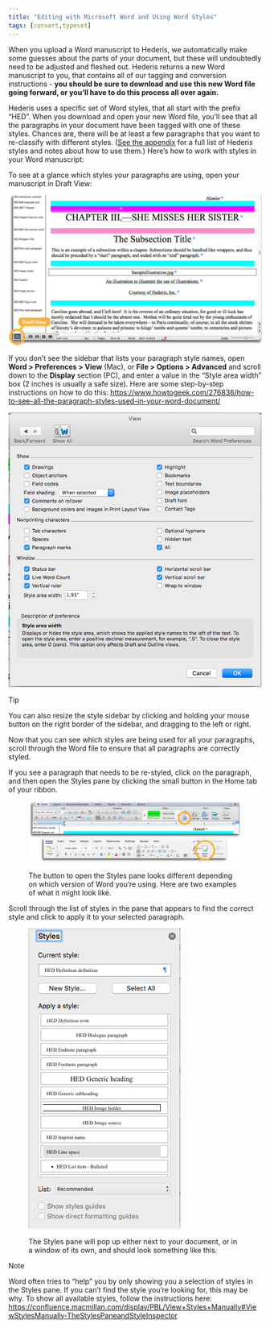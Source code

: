 ```yaml
---
title: "Editing with Microsoft Word and Using Word Styles"
tags: [convert,typeset]
---
```

 
<html><body><section data-type="chapter" class="hsecchapter" data-hederis-type="hsecchapter" id="fine-tune-styles" data-pi-attrs="id: fine-tune-styles; data-tags: convert,typeset;" role="doc-chapter" data-tags="convert,typeset" data-author-name=" " data-book-title=" " title="Editing with Microsoft Word and Using Word Styles"><p class="hblkp" data-hederis-type="hblkp" id="pIxsk0kkG">When you upload a Word manuscript to Hederis, we automatically make some guesses about the parts of your document, but these will undoubtedly need to be adjusted and fleshed out. Hederis returns a new Word manuscript to you, that contains all of our tagging and conversion instructions - <strong data-hederis-type="hspanstrong" id="pQGAW3kwo">you should be sure to download and use this new Word file going forward, or you&#8217;ll have to do this process all over again.</strong></p><p class="hblkp" data-hederis-type="hblkp" id="phiP42Edf">Hederis uses a specific set of Word styles, that all start with the prefix &#8220;HED&#8221;. When you download and open your new Word file, you&#8217;ll see that all the paragraphs in your document have been tagged with one of these styles. Chances are, there will be at least a few paragraphs that you want to re-classify with different styles. (<a href="{% link _docs/list-of-word-styles.md %}" class="hspana" data-hederis-type="hspana" id="phPIET75I">See the appendix</a> for a full list of Hederis styles and notes about how to use them.) Here&#8217;s how to work with styles in your Word manuscript:</p><p class="hblkp" data-hederis-type="hblkp" id="pLrYrHUuC">To see at a glance which styles your paragraphs are using, open your manuscript in Draft View:</p><img data-hederis-type="hblkimg" class="hblkimg" id="pUKL4obTq" src="/images/stylesidebar1_callouts_01.png" data-img-src="/images/stylesidebar1_callouts_01.png"/><p class="hblkp" data-hederis-type="hblkp" id="pFyMkZSLm">If you don&#8217;t see the sidebar that lists your paragraph style names, open <strong class="hspanstrong" data-hederis-type="hspanstrong" id="p45HUkAFS">Word &gt; Preferences &gt; View</strong> (Mac), or <strong class="hspanstrong" data-hederis-type="hspanstrong" id="pXmTanJ5C">File &gt; Options &gt; Advanced</strong> and scroll down to the <strong class="hspanstrong" data-hederis-type="hspanstrong" id="padpUiFj4">Display</strong> section (PC), and enter a value in the &#8220;Style area width&#8221; box (2 inches is usually a safe size). Here are some step-by-step instructions on how to do this: <a href="https://www.howtogeek.com/276836/how-to-see-all-the-paragraph-styles-used-in-your-word-document/" class="hspana" data-hederis-type="hspana" id="p7aPcz86O">https://www.howtogeek.com/276836/how-to-see-all-the-paragraph-styles-used-in-your-word-document/</a></p><img data-hederis-type="hblkimg" class="hblkimg" id="pPww5nLXD" src="/images/stylesidebar4.png" data-img-src="/images/stylesidebar4.png"/><div class="hwprbox box" data-hederis-type="hwprbox" id="pDvEWeC0J" data-type="sidebar"><p class="hblktype" data-hederis-type="hblktype" id="pbA9HcD1o">Tip</p><p class="hblkp" data-hederis-type="hblkp" id="pIWtjNMwA">You can also resize the style sidebar by clicking and holding your mouse button on the right border of the sidebar, and dragging to the left or right.</p></div><p class="hblkp" data-hederis-type="hblkp" id="pwke8NLpx">Now that you can see which styles are being used for all your paragraphs, scroll through the Word file to ensure that all paragraphs are correctly styled.</p><p class="hblkp" data-hederis-type="hblkp" id="pv4XFwTD5">If you see a paragraph that needs to be re-styled, click on the paragraph, and then open the Styles pane by clicking the small button in the Home tab of your ribbon.</p><figure class="hwprfig" data-hederis-type="hwprfig" id="pp1c5vtqQ"><img data-hederis-type="hblkimg" class="hblkimg" id="ppGo1R0lb" src="/images/stylespane1_01.png" data-img-src="/images/stylespane1_01.png"/><p class="hblkcaption" data-hederis-type="hblkcaption" id="p2TXRQzaj">The button to open the Styles pane looks different depending on which version of Word you&#8217;re using. Here are two examples of what it might look like.</p></figure><p class="hblkp" data-hederis-type="hblkp" id="pUMhlNiMj">Scroll through the list of styles in the pane that appears to find the correct style and click to apply it to your selected paragraph.</p><figure class="hwprfig" data-hederis-type="hwprfig" id="pGx2yfUYz"><img data-hederis-type="hblkimg" class="hblkimg" id="pp7RVQOHj" src="/images/stylespane2.png" data-img-src="/images/stylespane2.png"/><p class="hblkcaption" data-hederis-type="hblkcaption" id="pdWbNdyS2">The Styles pane will pop up either next to your document, or in a window of its own, and should look something like this.</p></figure><div class="hwprbox box" data-hederis-type="hwprbox" id="ptiDH0ckJ" data-type="sidebar"><p class="hblktype" data-hederis-type="hblktype" id="pp1KJ88fo">Note</p><p class="hblkp" data-hederis-type="hblkp" id="p26wSyi3B">Word often tries to &#8220;help&#8221; you by only showing you a selection of styles in the Styles pane. If you can&#8217;t find the style you&#8217;re looking for, this may be why. To show all available styles, follow the instructions here: <a href="https://confluence.macmillan.com/display/PBL/View+Styles+Manually#ViewStylesManually-TheStylesPaneandStyleInspector" class="hspana" data-hederis-type="hspana" id="pY94CYijH">https://confluence.macmillan.com/display/PBL/View+Styles+Manually#ViewStylesManually-TheStylesPaneandStyleInspector</a></p></div></section></body></html>
